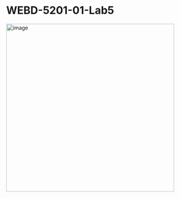 ﻿# WEBD-5201-01-Lab5
<img width="449" alt="image" src="https://github.com/DevSlowz/WEBD-5201-01-Lab5/assets/91501848/77b5fbba-7dc2-4b90-b0b0-546e9999202d">
